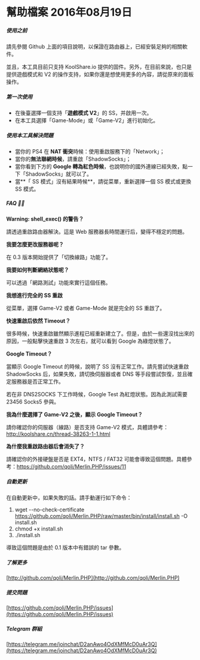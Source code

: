 # 幫助檔案 2016年08月19日

##### 使用之前

請先參閱 Github 上面的項目說明，以保證在路由器上，已經安裝足夠的相關軟件。

並且，本工具目前只支持 KoolShare.io 提供的固件。另外，在目前來說，也只是提供遊戲模式和 V2 的操作支持，如果你還是想使用更多的內容，請從原來的面板操作。



##### 第一次使用

- 在後臺選擇一個支持「**遊戲模式 V2**」的 SS，并啟用一次。
- 在本工具選擇「Game-Mode」或「Game-V2」進行初始化。




##### 使用本工具解決問題

- 當你的 PS4 在 **NAT 衝突**時候：使用重啟服務下的「Network」；
- 當你的**無法聯網時候**，請重啟「ShadowSocks」；
- 當你看到下方的 **Google 轉為紅色時候**，也說明你的國外連線已經失敗，點一下「ShadowSocks」就可以了。
- 當**「 SS 模式」沒有結果時候**，請從菜單，重新選擇一個 SS 模式或更換 SS 模式。




##### FAQ 🙋🏻

**Warning: shell_exec() 的警告？**

請透過重啟路由器解決。這是 Web 服務器長時間運行后，變得不穩定的問題。

**我要怎麼更改服務器呢？**

在 0.3 版本開始提供了「切換線路」功能了。

**我要如何判斷網絡狀態呢？**

可以透過「網路測試」功能來實行這個任務。

**我想進行完全的 SS 重啟**

從菜單，選擇 Game-V2 或者 Game-Mode 就是完全的 SS 重啟了。

**快速重啟后依然 Timeout？**

很多時候，快速重啟雖然顯示進程已經重新建立了。但是，由於一些還沒找出來的原因，一般點擊快速重啟 3 次左右，就可以看到 Google 為綠燈狀態了。

**Google Timeout？**

當顯示 Google Timeout 的時候，說明了 SS 沒有正常工作。請先嘗試快速重啟 ShadowSocks 后，如果失敗，請切換伺服器或者 DNS 等手段嘗試恢復，並且確定服務器是否正常工作。

若在非 DNS2SOCKS 下工作時候，Google Test 為紅燈狀態。因為此測試需要 23456 Socks5 參與。

**我為什麼選擇了 Game-V2 之後，顯示 Google Timeout？**

請你確認你的伺服器（線路）是否支持 Game-V2 模式，具體請參考：http://koolshare.cn/thread-38263-1-1.html

**為什麼我重啟路由器后會消失了？**

請確認你的外接硬盤是否是 EXT4，NTFS / FAT32 可能會導致這個問題。具體參考：https://github.com/qoli/Merlin.PHP/issues/11



##### 自動更新

在自動更新中，如果失敗的話。請手動運行如下命令：

1. wget --no-check-certificate https://github.com/qoli/Merlin.PHP/raw/master/bin/install/install.sh -O install.sh
2. chmod +x install.sh
3. ./install.sh

導致這個問題是由於 0.1 版本中有錯誤的 tar 參數。




##### 了解更多

[http://github.com/qoli/Merlin.PHP](http://github.com/qoli/Merlin.PHP)



##### 提交問題
[https://github.com/qoli/Merlin.PHP/issues](https://github.com/qoli/Merlin.PHP/issues)



##### Telegram 群組

[https://telegram.me/joinchat/D2anAwo4OdXMfMcD0uAr3Q](https://telegram.me/joinchat/D2anAwo4OdXMfMcD0uAr3Q)